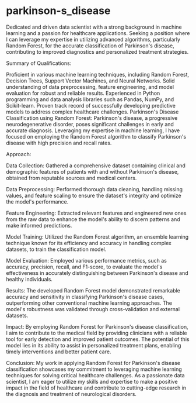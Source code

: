 # parkinson-s_disease
Dedicated and driven data scientist with a strong background in machine learning and a passion for healthcare applications. Seeking a position where I can leverage my expertise in utilizing advanced algorithms, particularly Random Forest, for the accurate classification of Parkinson's disease, contributing to improved diagnostics and personalized treatment strategies.

Summary of Qualifications:

Proficient in various machine learning techniques, including Random Forest, Decision Trees, Support Vector Machines, and Neural Networks. Solid understanding of data preprocessing, feature engineering, and model evaluation for robust and reliable results. Experienced in Python programming and data analysis libraries such as Pandas, NumPy, and Scikit-learn. Proven track record of successfully developing predictive models to address complex healthcare challenges. Parkinson's Disease Classification using Random Forest: Parkinson's disease, a progressive neurodegenerative disorder, poses significant challenges in early and accurate diagnosis. Leveraging my expertise in machine learning, I have focused on employing the Random Forest algorithm to classify Parkinson's disease with high precision and recall rates.

Approach:

Data Collection: Gathered a comprehensive dataset containing clinical and demographic features of patients with and without Parkinson's disease, obtained from reputable sources and medical centers.

Data Preprocessing: Performed thorough data cleaning, handling missing values, and feature scaling to ensure the dataset's integrity and optimize the model's performance.

Feature Engineering: Extracted relevant features and engineered new ones from the raw data to enhance the model's ability to discern patterns and make informed predictions.

Model Training: Utilized the Random Forest algorithm, an ensemble learning technique known for its efficiency and accuracy in handling complex datasets, to train the classification model.

Model Evaluation: Employed various performance metrics, such as accuracy, precision, recall, and F1-score, to evaluate the model's effectiveness in accurately distinguishing between Parkinson's disease and healthy individuals.

Results: The developed Random Forest model demonstrated remarkable accuracy and sensitivity in classifying Parkinson's disease cases, outperforming other conventional machine learning approaches. The model's robustness was validated through cross-validation and external datasets.

Impact: By employing Random Forest for Parkinson's disease classification, I aim to contribute to the medical field by providing clinicians with a reliable tool for early detection and improved patient outcomes. The potential of this model lies in its ability to assist in personalized treatment plans, enabling timely interventions and better patient care.

Conclusion: My work in applying Random Forest for Parkinson's disease classification showcases my commitment to leveraging machine learning techniques for solving critical healthcare challenges. As a passionate data scientist, I am eager to utilize my skills and expertise to make a positive impact in the field of healthcare and contribute to cutting-edge research in the diagnosis and treatment of neurological disorders.
